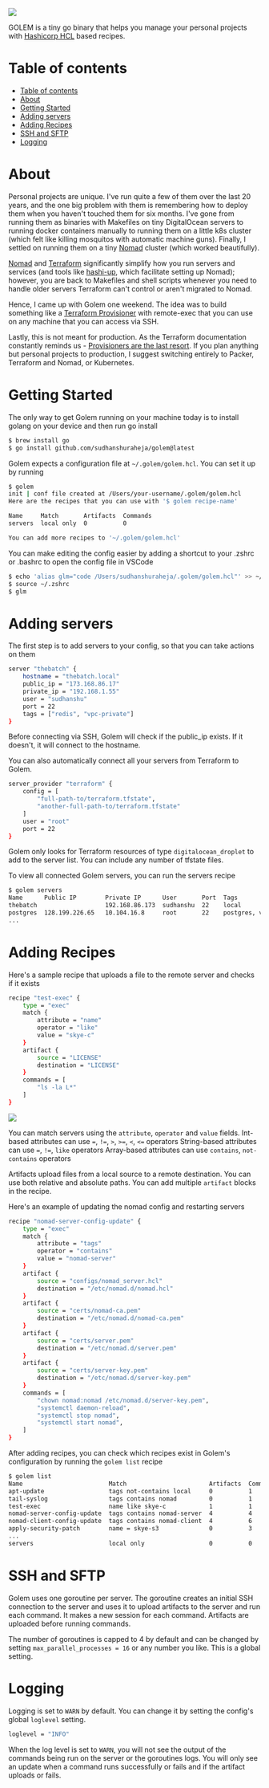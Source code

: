 ![](docs/golem.png)

GOLEM is a tiny go binary that helps you manage your personal projects with [Hashicorp HCL](https://github.com/hashicorp/hcl) based recipes.

# Table of contents

- [Table of contents](#table-of-contents)
- [About](#about)
- [Getting Started](#getting-started)
- [Adding servers](#adding-servers)
- [Adding Recipes](#adding-recipes)
- [SSH and SFTP](#ssh-and-sftp)
- [Logging](#logging)

# About
Personal projects are unique. I've run quite a few of them over the last 20 years, and the one big problem with them is remembering how to deploy them when you haven't touched them for six months. I've gone from running them as binaries with Makefiles on tiny DigitalOcean servers to running docker containers manually to running them on a little k8s cluster (which felt like killing mosquitos with automatic machine guns). Finally, I settled on running them on a tiny [Nomad](https://www.nomadproject.io/) cluster (which worked beautifully).

[Nomad](https://www.nomadproject.io/) and [Terraform](https://www.terraform.io/) significantly simplify how you run servers and services (and tools like [hashi-up](https://github.com/jsiebens/hashi-up), which facilitate setting up Nomad); however, you are back to Makefiles and shell scripts whenever you need to handle older servers Terraform can't control or aren't migrated to Nomad.

Hence, I came up with Golem one weekend. The idea was to build something like a [Terraform Provisioner](https://www.terraform.io/language/resources/provisioners/syntax) with remote-exec that you can use on any machine that you can access via SSH.

Lastly, this is not meant for production. As the Terraform documentation constantly reminds us - [Provisioners are the last resort](https://www.terraform.io/language/resources/provisioners/syntax). If you plan anything but personal projects to production, I suggest switching entirely to Packer, Terraform and Nomad, or Kubernetes.

# Getting Started
The only way to get Golem running on your machine today is to install golang on your device and then run go install
```bash
$ brew install go
$ go install github.com/sudhanshuraheja/golem@latest
```

Golem expects a configuration file at `~/.golem/golem.hcl`. You can set it up by running
```bash
$ golem
init | conf file created at /Users/your-username/.golem/golem.hcl
Here are the recipes that you can use with '$ golem recipe-name'

Name     Match       Artifacts  Commands
servers  local only  0          0

You can add more recipes to '~/.golem/golem.hcl'
```

You can make editing the config easier by adding a shortcut to your .zshrc or .bashrc to open the config file in VSCode
```bash
$ echo 'alias glm="code /Users/sudhanshuraheja/.golem/golem.hcl"' >> ~/.zshrc
$ source ~/.zshrc
$ glm
```

# Adding servers
The first step is to add servers to your config, so that you can take actions on them
```bash
server "thebatch" {
    hostname = "thebatch.local"
    public_ip = "173.168.86.17"
    private_ip = "192.168.1.55"
    user = "sudhanshu"
    port = 22
    tags = ["redis", "vpc-private"]
}
```
Before connecting via SSH, Golem will check if the public_ip exists. If it doesn't, it will connect to the hostname.

You can also automatically connect all your servers from Terraform to Golem.
```bash
server_provider "terraform" {
    config = [
        "full-path-to/terraform.tfstate",
        "another-full-path-to/terraform.tfstate"
    ]
    user = "root"
    port = 22
}
```
Golem only looks for Terraform resources of type `digitalocean_droplet` to add to the server list. You can include any number of tfstate files.

To view all connected Golem servers, you can run the servers recipe
```bash
$ golem servers
Name      Public IP        Private IP      User       Port  Tags                                                Hostname
thebatch                   192.168.86.173  sudhanshu  22    local                                               thebatch.local
postgres  128.199.226.65   10.104.16.8     root       22    postgres, vpc-private
...
```

# Adding Recipes
Here's a sample recipe that uploads a file to the remote server and checks if it exists
```bash
recipe "test-exec" {
    type = "exec"
    match {
        attribute = "name"
        operator = "like"
        value = "skye-c"
    }
    artifact {
        source = "LICENSE"
        destination = "LICENSE"
    }
    commands = [
        "ls -la L*"
    ]
}
```

![](docs/test-exec.png)

You can match servers using the `attribute`, `operator` and `value` fields.
Int-based attributes can use `=`, `!=`, `>`, `>=`, `<`, `<=` operators
String-based attributes can use `=`, `!=`, `like` operators
Array-based attributes can use `contains`, `not-contains` operators

Artifacts upload files from a local source to a remote destination. You can use both relative and absolute paths. You can add multiple `artifact` blocks in the recipe.

Here's an example of updating the nomad config and restarting servers
```bash
recipe "nomad-server-config-update" {
    type = "exec"
    match {
        attribute = "tags"
        operator = "contains"
        value = "nomad-server"
    }
    artifact {
        source = "configs/nomad_server.hcl"
        destination = "/etc/nomad.d/nomad.hcl"
    }
    artifact {
        source = "certs/nomad-ca.pem"
        destination = "/etc/nomad.d/nomad-ca.pem"
    }
    artifact {
        source = "certs/server.pem"
        destination = "/etc/nomad.d/server.pem"
    }
    artifact {
        source = "certs/server-key.pem"
        destination = "/etc/nomad.d/server-key.pem"
    }
    commands = [
        "chown nomad:nomad /etc/nomad.d/server-key.pem",
        "systemctl daemon-reload",
        "systemctl stop nomad",
        "systemctl start nomad",
    ]
}
```

After adding recipes, you can check which recipes exist in Golem's configuration by running the `golem list` recipe
```bash
$ golem list
Name                        Match                       Artifacts  Commands
apt-update                  tags not-contains local     0          1
tail-syslog                 tags contains nomad         0          1
test-exec                   name like skye-c            1          1
nomad-server-config-update  tags contains nomad-server  4          4
nomad-client-config-update  tags contains nomad-client  4          6
apply-security-patch        name = skye-s3              0          3
...
servers                     local only                  0          0
```

# SSH and SFTP
Golem uses one goroutine per server. The goroutine creates an initial SSH connection to the server and uses it to upload artifacts to the server and run each command. It makes a new session for each command. Artifacts are uploaded before running commands.

The number of goroutines is capped to 4 by default and can be changed by setting `max_parallel_processes = 16` or any number you like. This is a global setting.

# Logging
Logging is set to `WARN` by default. You can change it by setting the config's global `loglevel` setting.
```bash
loglevel = "INFO"
```

When the log level is set to `WARN`, you will not see the output of the commands being run on the server or the goroutines logs. You will only see an update when a command runs successfully or fails and if the artifact uploads or fails.
